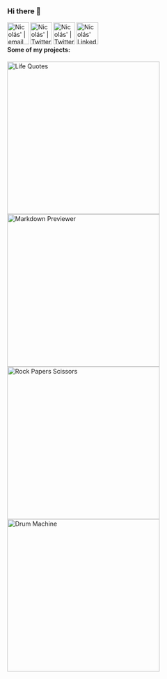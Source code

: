 ### Hi there 👋

<span>
<a href="mailto:morellinicolas96@gmail.com">
  <img align="left" alt="Nicolás' | email" width="50px" src="https://www.svgrepo.com/show/349443/mail.svg" />
</a>

<a href="https://discordapp.com/users/343254838366175242/">
  <img align="left" alt="Nicolás' | Twitter" width="50px" src="https://cdn.icon-icons.com/icons2/2108/PNG/512/discord_icon_130958.png" />
</a>

<a href="https://twitter.com/nicom_ar">
  <img align="left" alt="Nicolás' | Twitter" width="50px" src="https://www.svgrepo.com/show/349537/twitter.svg" />
</a>

<a href="https://www.linkedin.com/in/nicolasmorelli18/">
  <img align="left" alt="Nicolás' LinkedIn" width="50px" src="https://cdn.icon-icons.com/icons2/1996/PNG/512/linkedin_network_people_professional_profile_services_users_icon_123279.png" />
</a>
</span>
<br>
<br>

#### Some of my projects:

<span>
<a href="https://nmorelli96.github.io/fcc-random-quote-machine/">
  <img alt="Life Quotes" width="350px" src="https://i.imgur.com/TSSDUGL.png" />
</a>

<a href="https://nmorelli96.github.io/fcc-markdown-previewer/">
  <img alt="Markdown Previewer" width="350px" src="https://i.imgur.com/MM7B2Jo.png" />
</a>
</span>

<span>
<a href="https://nmorelli96.github.io/odin-rock-papers-scissors/">
  <img alt="Rock Papers Scissors" width="350px" src="https://i.imgur.com/KUpiBO2.png" />
</a>

<a href="https://nmorelli96.github.io/fcc-drum-machine/">
  <img alt="Drum Machine" width="350px" src="https://i.imgur.com/zM9xfVq.png" />
</a>
</span>

    
<!--
**nmorelli96/nmorelli96** is a ✨ _special_ ✨ repository because its `README.md` (this file) appears on your GitHub profile.




-->
